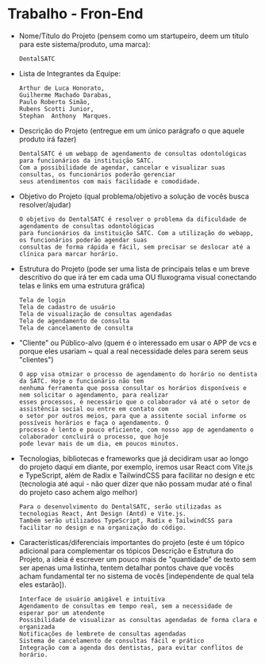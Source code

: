 # Trabalho - Fron-End

- Nome/Título do Projeto (pensem como um startupeiro, deem um título para este sistema/produto, uma marca):

      DentalSATC

- Lista de Integrantes da Equipe:

      Arthur de Luca Honorato,
      Guilherme Machado Darabas,
      Paulo Roberto Simão,
      Rubens Scotti Junior,
      Stephan  Anthony  Marques.

- Descrição do Projeto (entregue em um único parágrafo o que aquele produto irá fazer)

      DentalSATC é um webapp de agendamento de consultas odontológicas para funcionários da instituição SATC.
      Com a possibilidade de agendar, cancelar e visualizar suas consultas, os funcionários poderão gerenciar
      seus atendimentos com mais facilidade e comodidade.

- Objetivo do Projeto (qual problema/objetivo a solução de vocês busca resolver/ajudar)

      O objetivo do DentalSATC é resolver o problema da dificuldade de agendamento de consultas odontológicas 
      para funcionários da instituição SATC. Com a utilização do webapp, os funcionários poderão agendar suas
      consultas de forma rápida e fácil, sem precisar se deslocar até a clínica para marcar horário.

- Estrutura do Projeto (pode ser uma lista de principais telas e um breve descritivo do que irá ter em cada uma OU
fluxograma visual conectando telas e links em uma estrutura gráfica)

      Tela de login
      Tela de cadastro de usuário
      Tela de visualização de consultas agendadas
      Tela de agendamento de consulta
      Tela de cancelamento de consulta

- "Cliente" ou Público-alvo (quem é o interessado em usar o APP de vcs e porque eles usariam ~ qual a real
necessidade deles para serem seus "clientes")

      O app visa otmizar o processo de agendamento do horário no dentista da SATC. Hoje o funcionário não tem 
      nenhuma ferramenta que possa consultar os horários disponíveis e nem solicitar o agendamento, para realizar 
      esses processos, é necessário que o colaborador vá até o setor de assistência social ou entre em contato com 
      o setor por outros meios, para que a assitente social informe os possíveis horários e faça o agendamento. O 
      processo é lento e pouco eficiente, com nosso app de agendamento o colaborador concluirá o processo, que hoje 
      pode levar mais de um dia, em poucos minutos.

- Tecnologias, bibliotecas e frameworks que já decidiram usar ao longo do projeto daqui em diante, por exemplo,
iremos usar React com Vite.js e TypeScript, além de Radix e TailwindCSS para facilitar no design e etc (tecnologia
até aqui - não quer dizer que não possam mudar até o final do projeto caso achem algo melhor)

      Para o desenvolvimento do DentalSATC, serão utilizadas as tecnologias React, Ant Design (Antd) e Vite.js.
      Também serão utilizados TypeScript, Radix e TailwindCSS para facilitar no design e na organização do código.

- Características/diferenciais importantes do projeto (este é um tópico adicional para complementar os tópicos
Descrição e Estrutura do Projeto, a ideia é escrever um pouco mais de "quantidade" de texto sem ser apenas uma
listinha, tentem detalhar pontos chave que vocês acham fundamental ter no sistema de vocês [independente de qual
tela eles estarão]).

      Interface de usuário amigável e intuitiva
      Agendamento de consultas em tempo real, sem a necessidade de esperar por um atendente
      Possibilidade de visualizar as consultas agendadas de forma clara e organizada
      Notificações de lembrete de consultas agendadas
      Sistema de cancelamento de consultas fácil e prático
      Integração com a agenda dos dentistas, para evitar conflitos de horário.

